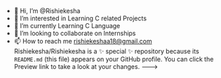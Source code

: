 - 👋 Hi, I’m @Rishiekesha
- 👀 I’m interested in Learning C related Projects 
- 🌱 I’m currently Learning C Language 
- 💞️ I’m looking to collaborate on Internships
- 📫 How to reach me rishiekeshaa18@gmail.com 
Rishiekesha/Rishiekesha is a ✨ special ✨ repository because its `README.md` (this file) appears on your GitHub profile.
You can click the Preview link to take a look at your changes.
--->
